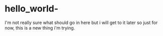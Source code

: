 # hello_world-
I'm not really sure what should go in here but i will get to it later so just for now, this is a new thing i'm trying.
